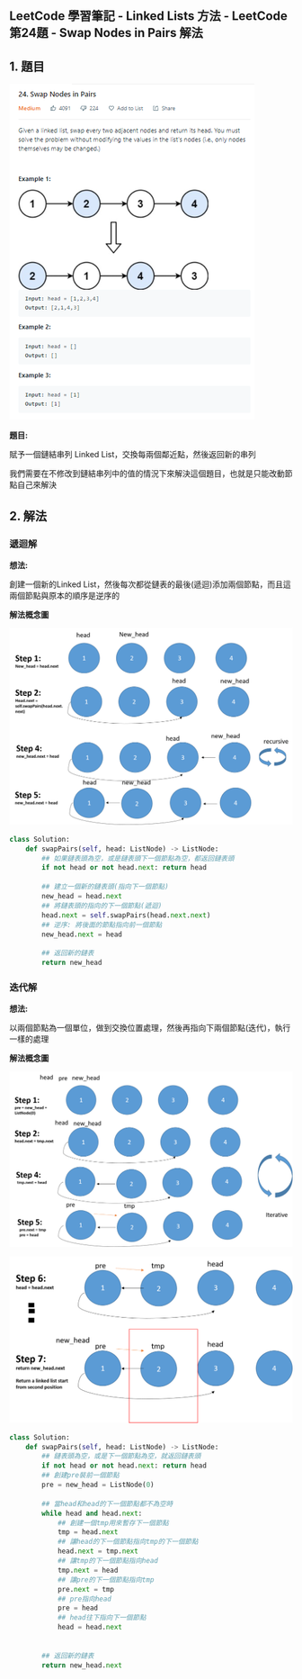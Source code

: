 ## LeetCode 學習筆記 - Linked Lists 方法 - LeetCode第24題 - Swap Nodes in Pairs 解法



## 1. 題目



![image1](images\image1.PNG)

**題目:**

賦予一個鏈結串列 Linked List，交換每兩個鄰近點，然後返回新的串列

我們需要在不修改到鏈結串列中的值的情況下來解決這個題目，也就是只能改動節點自己來解決



## 2. 解法





### 遞迴解



**想法:** 

創建一個新的Linked List，然後每次都從鏈表的最後(遞迴)添加兩個節點，而且這兩個節點與原本的順序是逆序的



**解法概念圖**



![image2](images\image2.png)



```Python
class Solution:
    def swapPairs(self, head: ListNode) -> ListNode:
        ## 如果鏈表頭為空，或是鏈表頭下一個節點為空，都返回鏈表頭
        if not head or not head.next: return head
        
        ## 建立一個新的鏈表頭(指向下一個節點)
        new_head = head.next
        ## 將鏈表頭的指向的下一個節點(遞迴)
        head.next = self.swapPairs(head.next.next) 
        ## 逆序: 將後面的節點指向前一個節點
        new_head.next = head
        
        ## 返回新的鏈表
        return new_head
```



### 迭代解



**想法:** 

以兩個節點為一個單位，做到交換位置處理，然後再指向下兩個節點(迭代)，執行一樣的處理



**解法概念圖**

![image2](images\image3.png)

![image4](images\image4.png)

```Python
class Solution:
    def swapPairs(self, head: ListNode) -> ListNode:
        ## 鏈表頭為空，或是下一個節點為空，就返回鏈表頭
        if not head or not head.next: return head
        ## 創建pre裝前一個節點
        pre = new_head = ListNode(0)
        
        ## 當head和head的下一個節點都不為空時
        while head and head.next:
            ## 創建一個tmp用來暫存下一個節點
            tmp = head.next
            ## 讓head的下一個節點指向tmp的下一個節點
            head.next = tmp.next
            ## 讓tmp的下一個節點指向head
            tmp.next = head
            ## 讓pre的下一個節點指向tmp
            pre.next = tmp
            ## pre指向head
            pre = head
            ## head往下指向下一個節點
            head = head.next
        
        
        ## 返回新的鏈表
        return new_head.next
```





